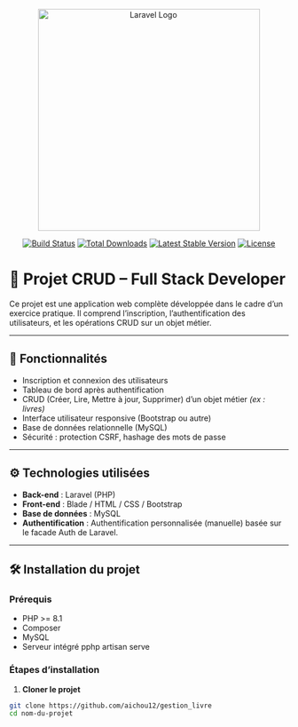 <p align="center"><a href="https://laravel.com" target="_blank"><img src="https://raw.githubusercontent.com/laravel/art/master/logo-lockup/5%20SVG/2%20CMYK/1%20Full%20Color/laravel-logolockup-cmyk-red.svg" width="400" alt="Laravel Logo"></a></p>

<p align="center">
<a href="https://github.com/laravel/framework/actions"><img src="https://github.com/laravel/framework/workflows/tests/badge.svg" alt="Build Status"></a>
<a href="https://packagist.org/packages/laravel/framework"><img src="https://img.shields.io/packagist/dt/laravel/framework" alt="Total Downloads"></a>
<a href="https://packagist.org/packages/laravel/framework"><img src="https://img.shields.io/packagist/v/laravel/framework" alt="Latest Stable Version"></a>
<a href="https://packagist.org/packages/laravel/framework"><img src="https://img.shields.io/packagist/l/laravel/framework" alt="License"></a>
</p>

# 📘 Projet CRUD – Full Stack Developer

Ce projet est une application web complète développée dans le cadre d’un exercice pratique. Il comprend l’inscription, l’authentification des utilisateurs, et les opérations CRUD sur un objet métier.

---

## 🚀 Fonctionnalités

- Inscription et connexion des utilisateurs
- Tableau de bord après authentification
- CRUD (Créer, Lire, Mettre à jour, Supprimer) d’un objet métier *(ex : livres)*
- Interface utilisateur responsive (Bootstrap ou autre)
- Base de données relationnelle (MySQL)
- Sécurité : protection CSRF, hashage des mots de passe

---

## ⚙️ Technologies utilisées

- **Back-end** : Laravel (PHP)
- **Front-end** : Blade / HTML / CSS / Bootstrap
- **Base de données** : MySQL
- **Authentification** : Authentification personnalisée (manuelle) basée sur le facade Auth de Laravel.


---

## 🛠️ Installation du projet

### Prérequis

- PHP >= 8.1
- Composer
- MySQL
- Serveur intégré pphp artisan serve

### Étapes d’installation

1. **Cloner le projet**

```bash
git clone https://github.com/aichou12/gestion_livre
cd nom-du-projet



